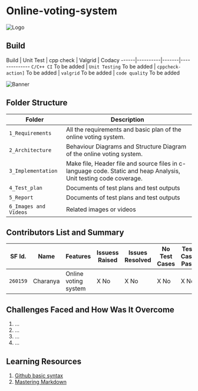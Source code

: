 # Online-voting-system

   ![Logo](https://media.istockphoto.com/vectors/online-or-electronic-voting-icon-concept-vector-id1145843365?s=612x612)

## Build

Build | Unit Test | cpp check | Valgrid | Codacy
------|----------|-------|--------------
`C/C++ CI` To be added | `Unit Testing` To be added | `cppcheck-action]` To be added | `valgrid` To be added | `code quality` To be added

![Banner](https://image.shutterstock.com/z/stock-vector-online-voting-mini-people-concept-flat-vector-illustration-with-computer-screen-voting-box-and-1222770484.jpg)

## Folder Structure
Folder             | Description
-------------------| -----------------------------------------
`1_Requirements`   | All the requirements and basic plan of the online voting system.
`2_Architecture`   | Behaviour Diagrams and Structure Diagram of the online voting system.
`3_Implementation` | Make file, Header file and source files in c-language code. Static and heap Analysis, Unit testing code coverage.
`4_Test_plan`      | Documents of test plans and test outputs
`5_Report`         | Documents of test plans and test outputs
`6_Images and Videos` | Related images or videos


## Contributors List and Summary

SF Id. |  Name   |    Features    | Issuess Raised |Issues Resolved|No Test Cases|Test Case Pass
-------|---------|----------------|----------------|---------------|-------------|--------------
`260159` | Charanya | Online voting system | X No     | X No   |X No   |X No     
   

## Challenges Faced and How Was It Overcome

1. ...
2. ...
3. ...
4. ...

## Learning Resources
1. [Github basic syntax](https://docs.github.com/en/github/writing-on-github/basic-writing-and-formatting-syntax)
2. [Mastering Markdown](https://guides.github.com/features/mastering-markdown/)


